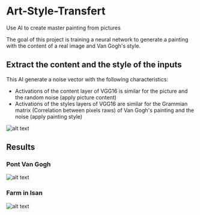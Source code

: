# Art-Style-Transfert
 Use AI to create master painting from pictures <br>

The goal of this project is training a neural network to generate a painting with the content of a real image and Van Gogh's style.

## Extract the content and the style of the inputs

This AI generate a noise vector with the following characteristics:
- Activations of the content layer of VGG16 is similar for the picture and the random noise (apply picture content)
- Activations of the styles layers of VGG16 are similar for the Grammian matrix (Correlation between pixels raws) of Van Gogh's painting and the noise (apply painting style)

![alt text](https://github.com/nakmuayFarang/Art-Style-Transfert/blob/master/vgg16-1-e1542731207177.png)

## Results

### Pont Van Gogh
![alt text](https://github.com/nakmuayFarang/Art-Style-Transfert/blob/master/coomparisonArles.png)

### Farm in Isan
![alt text](https://github.com/nakmuayFarang/Art-Style-Transfert/blob/master/res2.png)

